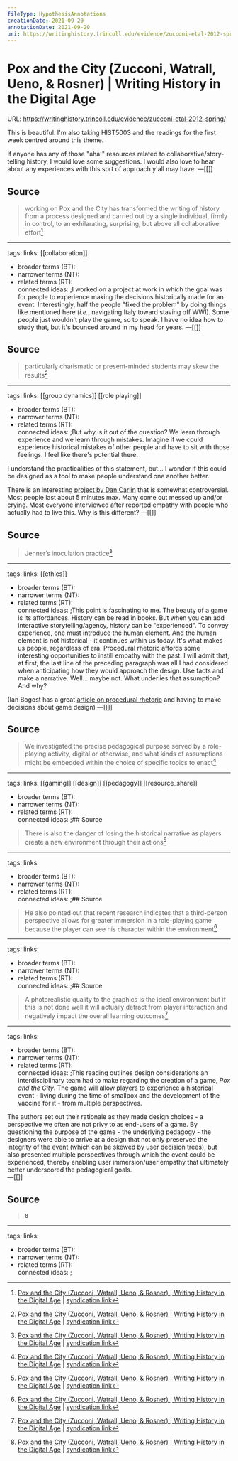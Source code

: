 ```yaml
---
fileType: HypothesisAnnotations
creationDate: 2021-09-20 
annotationDate: 2021-09-20
uri: https://writinghistory.trincoll.edu/evidence/zucconi-etal-2012-spring/
---
```

# Pox and the City (Zucconi, Watrall, Ueno, & Rosner) | Writing History in the Digital Age
URL: https://writinghistory.trincoll.edu/evidence/zucconi-etal-2012-spring/

This is beautiful. I'm also taking HIST5003 and the readings for the first week centred around this theme. 

If anyone has any of those "aha!" resources related to collaborative/story-telling history, I would love some suggestions. I would also love to hear about any experiences with this sort of approach y'all may have.
&mdash;[[]]

## Source 
> working on Pox and the City has transformed the writing of history from a process designed and carried out by a single individual, firmly in control, to an exhilarating, surprising, but above all collaborative effort[^1]

[^1]: [Pox and the City (Zucconi, Watrall, Ueno, & Rosner) | Writing History in the Digital Age](https://writinghistory.trincoll.edu/evidence/zucconi-etal-2012-spring/) | [syndication link](tk) 

---
tags: 
links:  [[collaboration]] 
- broader terms (BT):  
- narrower terms (NT):  
- related terms (RT):  
connected ideas:  ;I worked on a project at work in which the goal was for people to experience making the decisions historically made for an event. Interestingly, half the people "fixed the problem" by doing things like mentioned here (*i.e.*, navigating Italy toward staving off WWI). Some people just wouldn't play the game, so to speak. I have no idea how to study that, but it's bounced around in my head for years.
&mdash;[[]]

## Source 
> particularly charismatic or present-minded students may skew the results[^1]

[^1]: [Pox and the City (Zucconi, Watrall, Ueno, & Rosner) | Writing History in the Digital Age](https://writinghistory.trincoll.edu/evidence/zucconi-etal-2012-spring/) | [syndication link](tk) 

---
tags: 
links:  [[group dynamics]] [[role playing]] 
- broader terms (BT):  
- narrower terms (NT):  
- related terms (RT):  
connected ideas:  ;But why is it out of the question? We learn through experience and we learn through mistakes. Imagine if we could experience historical mistakes of other people and have to sit with those feelings. I feel like there's potential there.

I understand the practicalities of this statement, but... I wonder if this could be designed as a tool to make people understand one another better. 

There is an interesting [project by Dan Carlin](https://www.theworldwar.org/war-remains) that is somewhat controversial. Most people last about 5 minutes max. Many come out messed up and/or crying. Most everyone interviewed after reported empathy with people who actually had to live this. Why is this different?
&mdash;[[]]

## Source 
> Jenner’s inoculation practice[^1]

[^1]: [Pox and the City (Zucconi, Watrall, Ueno, & Rosner) | Writing History in the Digital Age](https://writinghistory.trincoll.edu/evidence/zucconi-etal-2012-spring/) | [syndication link](tk) 

---
tags: 
links:  [[ethics]] 
- broader terms (BT):  
- narrower terms (NT):  
- related terms (RT):  
connected ideas:  ;This point is fascinating to me. The beauty of a game is its affordances. History can be read in books. But when you can add interactive storytelling/agency, history can be "experienced". To convey experience, one must introduce the human element. And the human element is not historical - it continues within us today. It's what makes us people, regardless of era. Procedural rhetoric affords some interesting opportunities to instill empathy with the past. I will admit that, at first, the last line of the preceding paragraph was all I had considered when anticipating how they would approach the design. Use facts and make a narrative. Well... maybe not. What underlies that assumption? And why? 

(Ian Bogost has a great [article on procedural rhetoric](https://firstmonday.org/article/view/1617/1532) and having to make decisions about game design)
&mdash;[[]]

## Source 
> We investigated the precise pedagogical purpose served by a role-playing activity, digital or otherwise, and what kinds of assumptions might be embedded within the choice of specific topics to enact[^1]

[^1]: [Pox and the City (Zucconi, Watrall, Ueno, & Rosner) | Writing History in the Digital Age](https://writinghistory.trincoll.edu/evidence/zucconi-etal-2012-spring/) | [syndication link](tk) 

---
tags: 
links:  [[gaming]] [[design]] [[pedagogy]] [[resource_share]] 
- broader terms (BT):  
- narrower terms (NT):  
- related terms (RT):  
connected ideas:  ;## Source 
> There is also the danger of losing the historical narrative as players create a new environment through their actions[^1]

[^1]: [Pox and the City (Zucconi, Watrall, Ueno, & Rosner) | Writing History in the Digital Age](https://writinghistory.trincoll.edu/evidence/zucconi-etal-2012-spring/) | [syndication link](tk) 

---
tags: 
links:  
- broader terms (BT):  
- narrower terms (NT):  
- related terms (RT):  
connected ideas:  ;## Source 
> He also pointed out that recent research indicates that a third-person perspective allows for greater immersion in a role-playing game because the player can see his character within the environment[^1]

[^1]: [Pox and the City (Zucconi, Watrall, Ueno, & Rosner) | Writing History in the Digital Age](https://writinghistory.trincoll.edu/evidence/zucconi-etal-2012-spring/) | [syndication link](tk) 

---
tags: 
links:  
- broader terms (BT):  
- narrower terms (NT):  
- related terms (RT):  
connected ideas:  ;## Source 
> A photorealistic quality to the graphics is the ideal environment but if this is not done well it will actually detract from player interaction and negatively impact the overall learning outcomes[^1]

[^1]: [Pox and the City (Zucconi, Watrall, Ueno, & Rosner) | Writing History in the Digital Age](https://writinghistory.trincoll.edu/evidence/zucconi-etal-2012-spring/) | [syndication link](tk) 

---
tags: 
links:  
- broader terms (BT):  
- narrower terms (NT):  
- related terms (RT):  
connected ideas:  ;This reading outlines design considerations an interdisciplinary team had to make regarding the creation of a game, *Pox and the City*. The game will allow players to experience a historical event - living during the time of smallpox and the development of the vaccine for it - from multiple perspectives. 

The authors set out their rationale as they made design choices - a perspective we often are not privy to as end-users of a game. By questioning the purpose of the game - the underlying pedagogy - the designers were able to arrive at a design that not only preserved the integrity of the event (which can be skewed by user decision trees), but also presented multiple perspectives through which the event could be experienced, thereby enabling user immersion/user empathy that ultimately better underscored the pedagogical goals.  
&mdash;[[]]

## Source 
> [^1]

[^1]: [Pox and the City (Zucconi, Watrall, Ueno, & Rosner) | Writing History in the Digital Age](https://writinghistory.trincoll.edu/evidence/zucconi-etal-2012-spring/) | [syndication link](tk) 

---
tags: 
links:  
- broader terms (BT):  
- narrower terms (NT):  
- related terms (RT):  
connected ideas:  ;